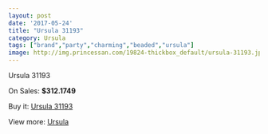 ```yaml
---
layout: post
date: '2017-05-24'
title: "Ursula 31193"
category: Ursula
tags: ["brand","party","charming","beaded","ursula"]
image: http://img.princessan.com/19824-thickbox_default/ursula-31193.jpg
---
```

Ursula 31193

On Sales: **$312.1749**
<a href="https://www.princessan.com/en/ursula/8879-ursula-31193.html"><amp-img layout="responsive" width="600" height="600" src="//img.princessan.com/19824-thickbox_default/ursula-31193.jpg" alt="Ursula 31193 0" /></a>
<a href="https://www.princessan.com/en/ursula/8879-ursula-31193.html"><amp-img layout="responsive" width="600" height="600" src="//img.princessan.com/19825-thickbox_default/ursula-31193.jpg" alt="Ursula 31193 1" /></a>

Buy it: [Ursula 31193](https://www.princessan.com/en/ursula/8879-ursula-31193.html "Ursula 31193")

View more: [Ursula](https://www.princessan.com/en/72-ursula "Ursula")